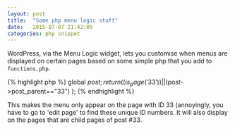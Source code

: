 ```yaml
---
layout: post
title:  "Some php menu logic stuff"
date:   2015-07-07 21:42:05
categories: php snippet
---
```


WordPress, via the Menu Logic widget, lets you customise when menus are displayed on certain pages based on some simple php that you add to `functions.php`.

{% highlight php %}
global $post; 
return ((is_page('33'))  ||  ($post->post_parent=="33")  );
{% endhighlight %}

This makes the menu only appear on the page with ID 33 (annoyingly, you have to go to 'edit page' to find these unique ID numbers. It will also display on the pages that are child pages of post #33.
